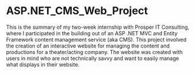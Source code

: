 # ASP.NET_CMS_Web_Project
 
This is the summary of my two-week internship with Prosper IT Consulting, where I participated in the building out of an ASP .NET MVC and Entity Framework content management service (aka CMS). 
This project involved the creation of an interactive website for managing the content and productions for a theater/acting company.
The website was created with users in mind who are not technically savvy and want to easily manage what displays in their website.
